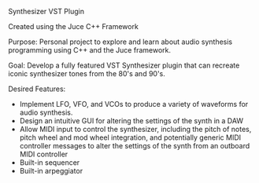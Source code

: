 Synthesizer VST Plugin

Created using the Juce C++ Framework

Purpose:
Personal project to explore and learn about audio synthesis programming using C++ and the Juce 
framework.

Goal:
Develop a fully featured VST Synthesizer plugin that can recreate iconic synthesizer tones 
from the 80's and 90's.

Desired Features:
- Implement LFO, VFO, and VCOs to produce a variety of waveforms for audio synthesis. 
- Design an intuitive GUI for altering the settings of the synth in a DAW
- Allow MIDI input to control the synthesizer, including the pitch of notes, pitch wheel and 
mod wheel integration, and potentially generic MIDI controller messages to alter the settings 
of the synth from an outboard MIDI controller
- Built-in sequencer 
- Built-in arpeggiator


